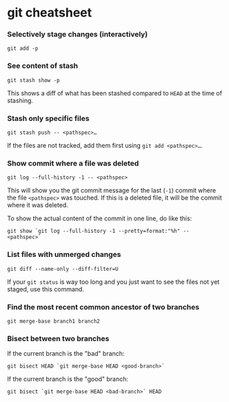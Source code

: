 # git cheatsheet

### Selectively stage changes (interactively)

```
git add -p
```

### See content of stash

```
git stash show -p
```

This shows a diff of what has been stashed compared to `HEAD` at the time of stashing.

### Stash only specific files

```
git stash push -- <pathspec>…
```

If the files are not tracked, add them first using `git add <pathspec>…`.

### Show commit where a file was deleted

```
git log --full-history -1 -- <pathspec>
```

This will show you the git commit message for the last (`-1`) commit where the file `<pathspec>` was touched. If this is a deleted file, it will be the commit where it was deleted.

To show the actual content of the commit in one line, do like this:

```
git show `git log --full-history -1 --pretty=format:"%h" -- <pathspec>`
```

### List files with unmerged changes

```
git diff --name-only --diff-filter=U
```

If your `git status` is way too long and you just want to see the files not yet staged, use this command.

### Find the most recent common ancestor of two branches

```
git merge-base branch1 branch2
```

### Bisect between two branches

If the current branch is the "bad" branch:

```
git bisect HEAD `git merge-base HEAD <good-branch>`
```

If the current branch is the "good" branch:

```
git bisect `git merge-base HEAD <bad-branch>` HEAD
```

